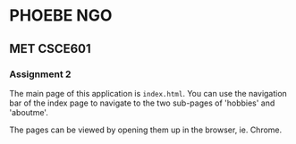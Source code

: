 # PHOEBE NGO
## MET CSCE601
### Assignment 2

The main page of this application is `index.html`. You can use the navigation bar of the index page to navigate to the two sub-pages of 'hobbies' and 'aboutme'.

The pages can be viewed by opening them up in the browser, ie. Chrome.